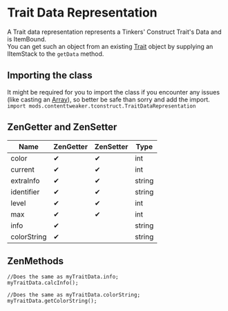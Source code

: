 # Trait Data Representation

A Trait data representation represents a Tinkers' Construct Trait's Data and is ItemBound.  
You can get such an object from an existing [Trait](/Mods/ContentTweaker/Tinkers_Construct/Trait/) object by supplying an IItemStack to the `getData` method.

## Importing the class
It might be required for you to import the class if you encounter any issues (like casting an [Array](/AdvancedFunctions/Arrays_and_Loops/)), so better be safe than sorry and add the import.  
`import mods.contenttweaker.tconstruct.TraitDataRepresentation`

## ZenGetter and ZenSetter

|Name         | ZenGetter | ZenSetter    | Type    |
|-------------|-----------|--------------|---------|
| color       | ✔         | ✔            | int     |
| current     | ✔         | ✔            | int     |
| extraInfo   | ✔         | ✔            | string  |
| identifier  | ✔         | ✔            | string  |
| level       | ✔         | ✔            | int     |
| max         | ✔         | ✔            | int     |
| info        | ✔         |              | string  |
| colorString | ✔         |              | string  |


## ZenMethods

```zenscript
//Does the same as myTraitData.info;
myTraitData.calcInfo();

//Does the same as myTraitData.colorString;
myTraitData.getColorString();
```